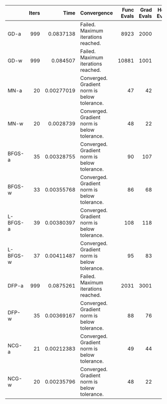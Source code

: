 |          |   Iters |       Time | Convergence                                  |   Func Evals |   Grad Evals |   Hess Evals |
|:---------|--------:|-----------:|:---------------------------------------------|-------------:|-------------:|-------------:|
| GD-a     |     999 | 0.0837138  | Failed. Maximum iterations reached.          |         8923 |         2000 |            0 |
| GD-w     |     999 | 0.084507   | Failed. Maximum iterations reached.          |        10881 |         1001 |            0 |
| MN-a     |      20 | 0.00277019 | Converged. Gradient norm is below tolerance. |           47 |           42 |           21 |
| MN-w     |      20 | 0.0028739  | Converged. Gradient norm is below tolerance. |           48 |           22 |           21 |
| BFGS-a   |      35 | 0.00328755 | Converged. Gradient norm is below tolerance. |           90 |          107 |            0 |
| BFGS-w   |      33 | 0.00355768 | Converged. Gradient norm is below tolerance. |           86 |           68 |            0 |
| L-BFGS-a |      39 | 0.00380397 | Converged. Gradient norm is below tolerance. |          108 |          118 |            0 |
| L-BFGS-w |      37 | 0.00411487 | Converged. Gradient norm is below tolerance. |           95 |           83 |            0 |
| DFP-a    |     999 | 0.0875261  | Failed. Maximum iterations reached.          |         2031 |         3001 |            0 |
| DFP-w    |      35 | 0.00369167 | Converged. Gradient norm is below tolerance. |           88 |           76 |            0 |
| NCG-a    |      21 | 0.00212383 | Converged. Gradient norm is below tolerance. |           49 |           44 |           22 |
| NCG-w    |      20 | 0.00235796 | Converged. Gradient norm is below tolerance. |           48 |           22 |           21 |